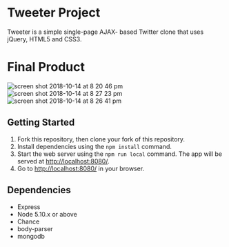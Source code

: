 # Tweeter Project

Tweeter is a simple single-page AJAX- based Twitter clone that uses jQuery, HTML5 and CSS3.

# Final Product
![screen shot 2018-10-14 at 8 20 46 pm](https://user-images.githubusercontent.com/38871325/46929269-8c246c80-cff3-11e8-8422-9d9660771954.png)
![screen shot 2018-10-14 at 8 27 23 pm](https://user-images.githubusercontent.com/38871325/46929279-9e9ea600-cff3-11e8-98ee-5704f317dd43.png)
![screen shot 2018-10-14 at 8 26 41 pm](https://user-images.githubusercontent.com/38871325/46929299-b24a0c80-cff3-11e8-82f8-01dec98e3070.png)


## Getting Started

1. Fork this repository, then clone your fork of this repository.
2. Install dependencies using the `npm install` command.
3. Start the web server using the `npm run local` command. The app will be served at <http://localhost:8080/>.
4. Go to <http://localhost:8080/> in your browser.

## Dependencies

- Express
- Node 5.10.x or above
- Chance
- body-parser
- mongodb
